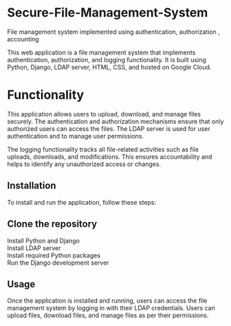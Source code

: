 # Secure-File-Management-System
File management system implemented using authentication, authorization , accounting

This web application is a file management system that implements authentication, authorization, and logging functionality. It is built using Python, Django, LDAP server, HTML, CSS, and hosted on Google Cloud.

# Functionality

This application allows users to upload, download, and manage files securely. The authentication and authorization mechanisms ensure that only authorized users can access the files. The LDAP server is used for user authentication and to manage user permissions.

The logging functionality tracks all file-related activities such as file uploads, downloads, and modifications. This ensures accountability and helps to identify any unauthorized access or changes.

## Installation  
To install and run the application, follow these steps:  

## Clone the repository  
Install Python and Django  
Install LDAP server  
Install required Python packages  
Run the Django development server  

## Usage  
Once the application is installed and running, users can access the file management system by logging in with their LDAP credentials. Users can upload files, download files, and manage files as per their permissions.

